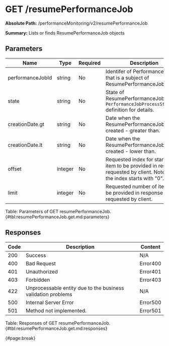 <!--
    ATTENTION: This file was generated via gradle!
               Do NOT manually edit this file! Any such changes will be overwritten!
-->

# GET /resumePerformanceJob

**Absolute Path:** /performanceMonitoring/v2/resumePerformanceJob

**Summary:** Lists or finds ResumePerformanceJob objects

## Parameters

| Name | Type | Required | Description |
| ------ | ------ | --- | ------------ |
| performanceJobId | string | No | Identifer of Performance Job that is a subject of ResumePerformanceJob. |
| state | string | No | State of ResumePerformanceJob. See `PerformanceJobProcessStateType` definition for details. |
| creationDate.gt | string | No | Date when the ResumePerformanceJob was created - greater than. |
| creationDate.lt | string | No | Date when the ResumePerformanceJob was created - lower than. |
| offset | integer | No | Requested index for start of item to be provided in response requested by client. Note that the index starts with "0". |
| limit | integer | No | Requested number of items to be provided in response requested by client. |

Table: Parameters of GET resumePerformanceJob. {#tbl:resumePerformanceJob.get.md:parameters}

## Responses

| Code | Description | Content |
|------|-------------|---------|
| 200 | Success | N/A |
| 400 | Bad Request | Error400 |
| 401 | Unauthorized | Error401 |
| 403 | Forbidden | Error403 |
| 422 | Unprocessable entity due to the business validation problems | N/A |
| 500 | Internal Server Error | Error500 |
| 501 | Method not implemented. | Error501 |

Table: Responses of GET resumePerformanceJob. {#tbl:resumePerformanceJob.get.md:responses}

{#page:break}
